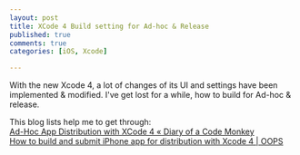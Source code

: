 ```yaml
---
layout: post
title: XCode 4 Build setting for Ad-hoc & Release
published: true
comments: true
categories: [iOS, Xcode]

---
```

With the new Xcode 4, a lot of changes of its UI and settings have been implemented & modified. I've get lost for a while, how to build for Ad-hoc & release.   
  
This blog lists help me to get through:   
[Ad-Hoc App Distribution with XCode 4 « Diary of a Code Monkey](http://bit.ly/hpnKGY)  
[How to build and submit iPhone app for distribution with Xcode 4 | OOPS](http://bit.ly/dSTavI)